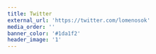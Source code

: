 ```yaml
---
title: Twitter
external_url: 'https://twitter.com/lomenosok'
media_order: ''
banner_color: '#1da1f2'
header_image: '1'
---
```


